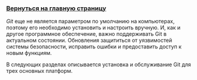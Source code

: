 ### [Вернуться на главную страницу](../readme.md)

_Git_ еще не является параметром по умолчанию на компьютерах, поэтому его необходимо установить и настроить вручную. И, как и другое программное обеспечение, важно поддерживать Git в актуальном состоянии. Обновления защититься от уязвимостей системы безопасности, исправить ошибки и предоставить доступ к новым функциям.

В следующих разделах описывается установка и обслуживание Git для трех основных платформ.
